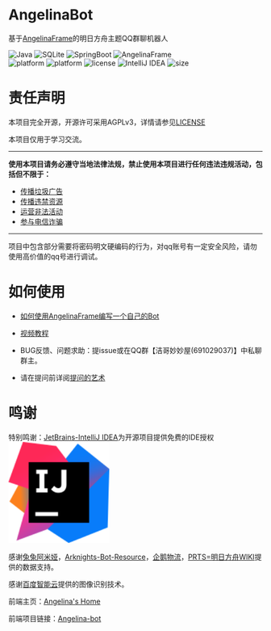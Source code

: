 # AngelinaBot

基于[AngelinaFrame](https://github.com/Strelizia02/AngelinaFrame)的明日方舟主题QQ群聊机器人

<div>
    <img alt="Java" src="https://img.shields.io/badge/Java-1.8-blue?style=plastic">
    <img alt="SQLite" src="https://img.shields.io/badge/SQLite-3.36-pink?logo=SQLite&logoColor=pink&style=plastic">    
    <img alt="SpringBoot" src="https://img.shields.io/badge/SpringBoot-2.4.0-brightgreen?logo=Spring Boot&style=plastic">
    <img alt="AngelinaFrame" src="https://img.shields.io/badge/BotFrame-AngelinaFrame-orange?style=plastic">
    </br>
    <img alt="platform" src="https://img.shields.io/badge/platform-Windows-blueviolet?logo=Windows&style=plastic">
    <img alt="platform" src="https://img.shields.io/badge/platform-Linux-blueviolet?logo=Linux&style=plastic">
    <img alt="license" src="https://img.shields.io/badge/license-AGPL3.0-green?style=plastic">
    <img alt="IntelliJ IDEA" src="https://img.shields.io/badge/JetBrains-IDEA-red?logo=IntelliJ IDEA&logoColor=white&style=plastic"
    </br>
    <img alt="size" src="https://img.shields.io/github/repo-size/Strelizia02/AngelinaBot?color=%23ffeb3b">
</div>

# 责任声明

本项目完全开源，开源许可采用AGPLv3，详情请参见[LICENSE](https://github.com/Strelizia02/AngelinaBot/blob/master/LICENSE)

本项目仅用于学习交流。

***

**使用本项目请务必遵守当地法律法规，禁止使用本项目进行任何违法违规活动，包括但不限于：**
* [传播垃圾广告](https://www.baidu.com/s?ie=UTF-8&wd=%E4%BC%A0%E6%92%AD%E5%9E%83%E5%9C%BE%E4%BF%A1%E6%81%AF%E5%88%A4%E5%87%A0%E5%B9%B4)
* [传播违禁资源](https://www.baidu.com/s?ie=UTF-8&wd=%E4%BC%A0%E6%92%AD%E6%B7%AB%E7%A7%BD%E4%BF%A1%E6%81%AF%E5%88%A4%E5%87%A0%E5%B9%B4)
* [运营非法活动](https://www.baidu.com/s?ie=UTF-8&wd=%E4%BC%A0%E9%94%80%E6%9C%80%E9%AB%98%E5%88%A4%E5%87%A0%E5%B9%B4)
* [参与电信诈骗](https://www.baidu.com/s?ie=UTF-8&wd=%E7%94%B5%E4%BF%A1%E8%AF%88%E9%AA%97%E6%9C%80%E9%AB%98%E5%88%A4%E5%87%A0%E5%B9%B4)

***

项目中包含部分需要将密码明文硬编码的行为，对qq账号有一定安全风险，请勿使用高价值的qq号进行调试。

# 如何使用

- [如何使用AngelinaFrame编写一个自己的Bot](https://github.com/Strelizia02/AngelinaFrame/wiki)

- [视频教程](https://b23.tv/g71n2yg)

- BUG反馈、问题求助：提issue或在QQ群【洁哥妙妙屋(691029037)】中私聊群主。

- 请在提问前详阅[提问的艺术](https://github.com/betaseeker/How-To-Ask-Questions)

# 鸣谢

特别鸣谢：[JetBrains-IntelliJ IDEA](https://www.jetbrains.com/?from=AngelinaBot)为开源项目提供免费的IDE授权  
[<img src="https://github.com/JetBrains/logos/blob/master/web/intellij-idea/intellij-idea.svg" width="200"/>](https://www.jetbrains.com/?from=AngelinaBot)

感谢[兔兔阿米娅](https://github.com/vivien8261/Amiya-Bot)，[Arknights-Bot-Resource](https://github.com/yuanyan3060/Arknights-Bot-Resource)，[企鹅物流](https://penguin-stats.cn/)，[PRTS=明日方舟WIKI](https://penguin-stats.cn/)提供的数据支持。

感谢[百度智能云](https://cloud.baidu.com/)提供的图像识别技术。

前端主页：[Angelina's Home](http://www.angelina-bot.top/)

前端项目链接：[Angelina-bot](https://github.com/aStrangerPassingBy/Angelina-bot)
